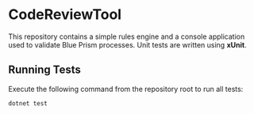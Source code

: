 # CodeReviewTool

This repository contains a simple rules engine and a console application used to validate Blue Prism processes. Unit tests are written using **xUnit**.

## Running Tests

Execute the following command from the repository root to run all tests:

```bash
dotnet test
```

